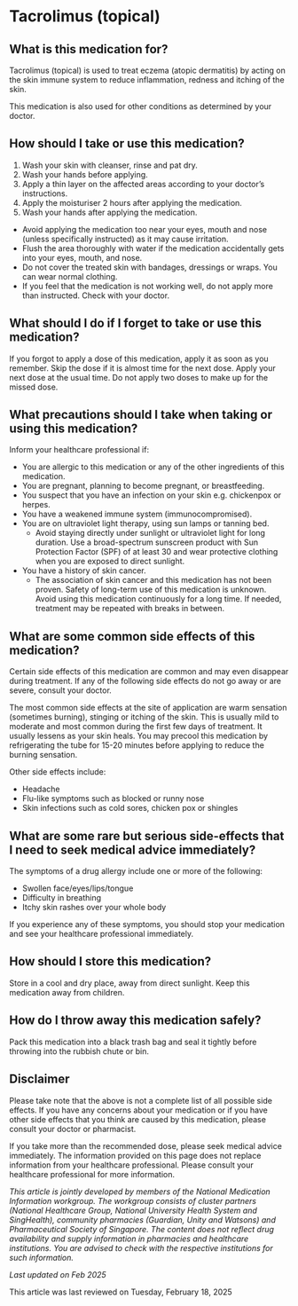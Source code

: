 # Tacrolimus (topical)

What is this medication for?
----------------------------

Tacrolimus (topical) is used to treat eczema (atopic dermatitis) by acting on the skin immune system to reduce inflammation, redness and itching of the skin.

This medication is also used for other conditions as determined by your doctor.

How should I take or use this medication?
-----------------------------------------

1. Wash your skin with cleanser, rinse and pat dry.
2. Wash your hands before applying.
3. Apply a thin layer on the affected areas according to your doctor’s instructions.
4. Apply the moisturiser 2 hours after applying the medication.
5. Wash your hands after applying the medication.

* Avoid applying the medication too near your eyes, mouth and nose (unless specifically instructed) as it may cause irritation.
* Flush the area thoroughly with water if the medication accidentally gets into your eyes, mouth, and nose.
* Do not cover the treated skin with bandages, dressings or wraps. You can wear normal clothing.
* If you feel that the medication is not working well, do not apply more than instructed. Check with your doctor.

What should I do if I forget to take or use this medication?
------------------------------------------------------------

If you forgot to apply a dose of this medication, apply it as soon as you remember. Skip the dose if it is almost time for the next dose. Apply your next dose at the usual time. Do not apply two doses to make up for the missed dose.

What precautions should I take when taking or using this medication?
--------------------------------------------------------------------

Inform your healthcare professional if:

* You are allergic to this medication or any of the other ingredients of this medication.
* You are pregnant, planning to become pregnant, or breastfeeding.
* You suspect that you have an infection on your skin e.g. chickenpox or herpes.
* You have a weakened immune system (immunocompromised).
* You are on ultraviolet light therapy, using sun lamps or tanning bed.
  + Avoid staying directly under sunlight or ultraviolet light for long duration. Use a broad-spectrum sunscreen product with Sun Protection Factor (SPF) of at least 30 and wear protective clothing when you are exposed to direct sunlight.
* You have a history of skin cancer.
  + The association of skin cancer and this medication has not been proven. Safety of long-term use of this medication is unknown. Avoid using this medication continuously for a long time. If needed, treatment may be repeated with breaks in between.

What are some common side effects of this medication?
-----------------------------------------------------

Certain side effects of this medication are common and may even disappear during treatment. If any of the following side effects do not go away or are severe, consult your doctor.

The most common side effects at the site of application are warm sensation (sometimes burning), stinging or itching of the skin. This is usually mild to moderate and most common during the first few days of treatment. It usually lessens as your skin heals. You may precool this medication by refrigerating the tube for 15-20 minutes before applying to reduce the burning sensation.

Other side effects include:

* Headache
* Flu-like symptoms such as blocked or runny nose
* Skin infections such as cold sores, chicken pox or shingles

What are some rare but serious side-effects that I need to seek medical advice immediately?
-------------------------------------------------------------------------------------------

The symptoms of a drug allergy include one or more of the following:

* Swollen face/eyes/lips/tongue
* Difficulty in breathing
* Itchy skin rashes over your whole body

If you experience any of these symptoms, you should stop your medication and see your healthcare professional immediately.

How should I store this medication?
-----------------------------------

Store in a cool and dry place, away from direct sunlight. Keep this medication away from children.

How do I throw away this medication safely?
-------------------------------------------

Pack this medication into a black trash bag and seal it tightly before throwing into the rubbish chute or bin.

Disclaimer
----------

Please take note that the above is not a complete list of all possible side effects. If you have any concerns about your medication or if you have other side effects that you think are caused by this medication, please consult your doctor or pharmacist.

If you take more than the recommended dose, please seek medical advice immediately. The information provided on this page does not replace information from your healthcare professional. Please consult your healthcare professional for more information.

*This article is jointly developed by members of the National Medication Information workgroup. The workgroup consists of cluster partners (National Healthcare Group, National University Health System and SingHealth), community pharmacies (Guardian, Unity and Watsons) and Pharmaceutical Society of Singapore. The content does not reflect drug availability and supply information in pharmacies and healthcare institutions. You are advised to check with the respective institutions for such information.*

*Last updated on Feb 2025*

This article was last reviewed on
Tuesday, February 18, 2025